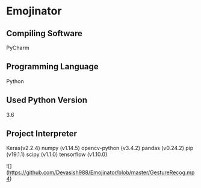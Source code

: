 # Emojinator

## Compiling Software 

PyCharm

## Programming Language

Python

## Used Python Version 

3.6

## Project Interpreter
Keras(v2.2.4)
numpy (v1.14.5)
opencv-python (v3.4.2)
pandas (v0.24.2)
pip (v19.1.1)
scipy (v1.1.0)
tensorflow (v1.10.0)

![] (https://github.com/Devasish988/Emojinator/blob/master/GestureRecog.mp4)
